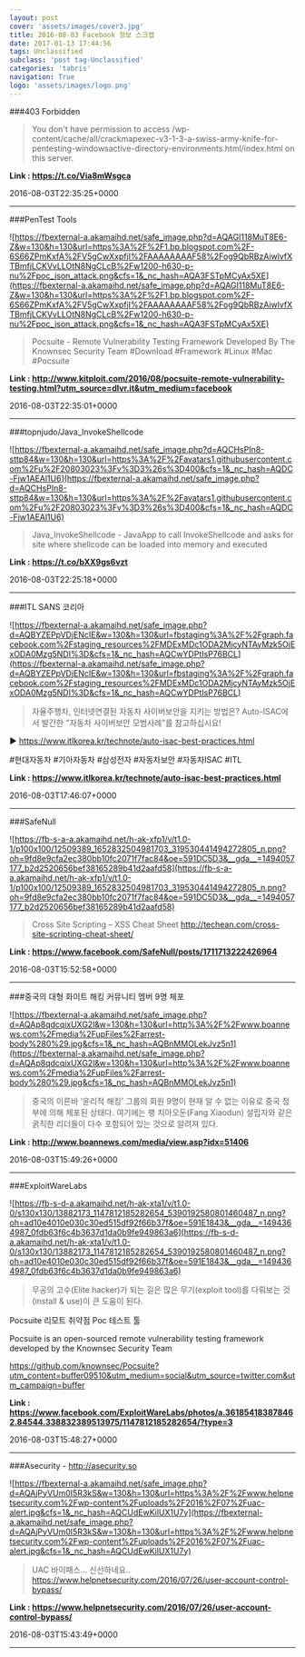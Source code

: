 ```yaml
---
layout: post
cover: 'assets/images/cover3.jpg'
title: 2016-08-03 Facebook 정보 스크랩
date: 2017-01-13 17:44:56
tags: Unclassified
subclass: 'post tag-Unclassified'
categories: 'tabris'
navigation: True
logo: 'assets/images/logo.png'
---
```


###403 Forbidden

>You don't have permission to access /wp-content/cache/all/crackmapexec-v3-1-3-a-swiss-army-knife-for-pentesting-windowsactive-directory-environments.html/index.html on this server.

**Link : <https://t.co/Via8mWsgca>**

2016-08-03T22:35:25+0000

---

###PenTest Tools

![https://fbexternal-a.akamaihd.net/safe_image.php?d=AQAGI118MuT8E6-Z&w=130&h=130&url=https%3A%2F%2F1.bp.blogspot.com%2F-6S66ZPmKxfA%2FV5gCwXxpfjI%2FAAAAAAAAF58%2Fog9QbRBzAiwlvfXTBmfjLCKVvLLOtN8NgCLcB%2Fw1200-h630-p-nu%2Fpoc_json_attack.png&cfs=1&_nc_hash=AQA3FSTpMCyAx5XE](https://fbexternal-a.akamaihd.net/safe_image.php?d=AQAGI118MuT8E6-Z&w=130&h=130&url=https%3A%2F%2F1.bp.blogspot.com%2F-6S66ZPmKxfA%2FV5gCwXxpfjI%2FAAAAAAAAF58%2Fog9QbRBzAiwlvfXTBmfjLCKVvLLOtN8NgCLcB%2Fw1200-h630-p-nu%2Fpoc_json_attack.png&cfs=1&_nc_hash=AQA3FSTpMCyAx5XE)

>Pocsuite - Remote Vulnerability Testing Framework Developed By The Knownsec Security Team #Download #Framework #Linux #Mac #Pocsuite

**Link : <http://www.kitploit.com/2016/08/pocsuite-remote-vulnerability-testing.html?utm_source=dlvr.it&utm_medium=facebook>**

2016-08-03T22:35:01+0000

---

###topnjudo/Java_InvokeShellcode

![https://fbexternal-a.akamaihd.net/safe_image.php?d=AQCHsPIn8-sttp84&w=130&h=130&url=https%3A%2F%2Favatars1.githubusercontent.com%2Fu%2F20803023%3Fv%3D3%26s%3D400&cfs=1&_nc_hash=AQDC-Fjw1AEAl1U6](https://fbexternal-a.akamaihd.net/safe_image.php?d=AQCHsPIn8-sttp84&w=130&h=130&url=https%3A%2F%2Favatars1.githubusercontent.com%2Fu%2F20803023%3Fv%3D3%26s%3D400&cfs=1&_nc_hash=AQDC-Fjw1AEAl1U6)

>Java_InvokeShellcode - JavaApp to call InvokeShellcode and asks for site where shellcode can be loaded into memory and executed

**Link : <https://t.co/bXX9gs6vzt>**

2016-08-03T22:25:18+0000

---

###ITL SANS 코리아

![https://fbexternal-a.akamaihd.net/safe_image.php?d=AQBYZEPpVDjENcIE&w=130&h=130&url=fbstaging%3A%2F%2Fgraph.facebook.com%2Fstaging_resources%2FMDExMDc1ODA2MjcyNTAyMzk5OjExODA0Mzg5NDI%3D&cfs=1&_nc_hash=AQCwYDPtIsP76BCL](https://fbexternal-a.akamaihd.net/safe_image.php?d=AQBYZEPpVDjENcIE&w=130&h=130&url=fbstaging%3A%2F%2Fgraph.facebook.com%2Fstaging_resources%2FMDExMDc1ODA2MjcyNTAyMzk5OjExODA0Mzg5NDI%3D&cfs=1&_nc_hash=AQCwYDPtIsP76BCL)

>자율주행차, 인터넷연결된 자동차 사이버보안을 지키는 방법은? Auto-ISAC에서 발간한 "자동차 사이버보안 모범사례"를 참고하십시요!

▶ https://www.itlkorea.kr/technote/auto-isac-best-practices.html

#현대자동차 #기아자동차 #삼성전자 #자동차보안 #자동차ISAC #ITL

**Link : <https://www.itlkorea.kr/technote/auto-isac-best-practices.html>**

2016-08-03T17:46:07+0000

---

###SafeNull

![https://fb-s-a-a.akamaihd.net/h-ak-xfp1/v/t1.0-1/p100x100/12509389_1652832504981703_319530441494272805_n.png?oh=9fd8e9cfa2ec380bb10fc2071f7fac84&oe=591DC5D3&__gda__=1494057177_b2d2520656bef38165289b41d2aafd58](https://fb-s-a-a.akamaihd.net/h-ak-xfp1/v/t1.0-1/p100x100/12509389_1652832504981703_319530441494272805_n.png?oh=9fd8e9cfa2ec380bb10fc2071f7fac84&oe=591DC5D3&__gda__=1494057177_b2d2520656bef38165289b41d2aafd58)

>Cross Site Scripting – XSS Cheat Sheet
http://techean.com/cross-site-scripting-cheat-sheet/

**Link : <https://www.facebook.com/SafeNull/posts/1711713222426964>**

2016-08-03T15:52:58+0000

---

###중국의 대형 화이트 해킹 커뮤니티 멤버 9명 체포

![https://fbexternal-a.akamaihd.net/safe_image.php?d=AQAp8qdcqixUXG2l&w=130&h=130&url=http%3A%2F%2Fwww.boannews.com%2Fmedia%2FupFiles%2Farrest-body%280%29.jpg&cfs=1&_nc_hash=AQBnMMOLekJvz5n1](https://fbexternal-a.akamaihd.net/safe_image.php?d=AQAp8qdcqixUXG2l&w=130&h=130&url=http%3A%2F%2Fwww.boannews.com%2Fmedia%2FupFiles%2Farrest-body%280%29.jpg&cfs=1&_nc_hash=AQBnMMOLekJvz5n1)

>중국의 이른바 ‘윤리적 해킹’ 그룹의 회원 9명이 현재 알 수 없는 이유로 중국 정부에 의해 체포된 상태다. 여기에는 팽 치아오둔(Fang Xiaodun) 설립자와 같은 굵직한 리더들이 다수 포함되어 있는 것으로 알려져 있다.

**Link : <http://www.boannews.com/media/view.asp?idx=51406>**

2016-08-03T15:49:26+0000

---

###ExploitWareLabs

![https://fb-s-d-a.akamaihd.net/h-ak-xta1/v/t1.0-0/s130x130/13882173_1147812185282654_5390192580801460487_n.png?oh=ad10e4010e030c30ed515df92f66b37f&oe=591E1843&__gda__=1494364987_0fdb63f6c4b3637d1da0b9fe949863a6](https://fb-s-d-a.akamaihd.net/h-ak-xta1/v/t1.0-0/s130x130/13882173_1147812185282654_5390192580801460487_n.png?oh=ad10e4010e030c30ed515df92f66b37f&oe=591E1843&__gda__=1494364987_0fdb63f6c4b3637d1da0b9fe949863a6)

>무공의 고수(Elite hacker)가 되는 길은 많은 무기(exploit tool)를 다뤄보는 것(install & use)이 큰 도움이 된다.

Pocsuite 리모트 취약점 Poc 테스트 툴

Pocsuite is an open-sourced remote vulnerability testing framework developed by the Knownsec Security Team

https://github.com/knownsec/Pocsuite?utm_content=buffer09510&utm_medium=social&utm_source=twitter.com&utm_campaign=buffer

**Link : <https://www.facebook.com/ExploitWareLabs/photos/a.361854183878462.84544.338832389513975/1147812185282654/?type=3>**

2016-08-03T15:48:27+0000

---

###Asecurity - http://asecurity.so

![https://fbexternal-a.akamaihd.net/safe_image.php?d=AQAjPyVUm0I5R3kS&w=130&h=130&url=https%3A%2F%2Fwww.helpnetsecurity.com%2Fwp-content%2Fuploads%2F2016%2F07%2Fuac-alert.jpg&cfs=1&_nc_hash=AQCUdEwKilUX1U7y](https://fbexternal-a.akamaihd.net/safe_image.php?d=AQAjPyVUm0I5R3kS&w=130&h=130&url=https%3A%2F%2Fwww.helpnetsecurity.com%2Fwp-content%2Fuploads%2F2016%2F07%2Fuac-alert.jpg&cfs=1&_nc_hash=AQCUdEwKilUX1U7y)

>UAC 바이패스... 신선하네요..
https://www.helpnetsecurity.com/2016/07/26/user-account-control-bypass/

**Link : <https://www.helpnetsecurity.com/2016/07/26/user-account-control-bypass/>**

2016-08-03T15:43:49+0000

---

